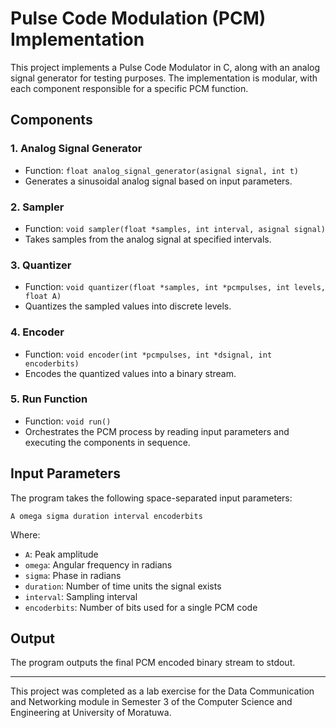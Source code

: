 # Pulse Code Modulation (PCM) Implementation

This project implements a Pulse Code Modulator in C, along with an analog signal generator for testing purposes. The implementation is modular, with each component responsible for a specific PCM function.

## Components

### 1. Analog Signal Generator
- Function: `float analog_signal_generator(asignal signal, int t)`
- Generates a sinusoidal analog signal based on input parameters.

### 2. Sampler
- Function: `void sampler(float *samples, int interval, asignal signal)`
- Takes samples from the analog signal at specified intervals.

### 3. Quantizer
- Function: `void quantizer(float *samples, int *pcmpulses, int levels, float A)`
- Quantizes the sampled values into discrete levels.

### 4. Encoder
- Function: `void encoder(int *pcmpulses, int *dsignal, int encoderbits)`
- Encodes the quantized values into a binary stream.

### 5. Run Function
- Function: `void run()`
- Orchestrates the PCM process by reading input parameters and executing the components in sequence.

## Input Parameters

The program takes the following space-separated input parameters:
```
A omega sigma duration interval encoderbits
```

Where:
- `A`: Peak amplitude
- `omega`: Angular frequency in radians
- `sigma`: Phase in radians
- `duration`: Number of time units the signal exists
- `interval`: Sampling interval
- `encoderbits`: Number of bits used for a single PCM code

## Output

The program outputs the final PCM encoded binary stream to stdout.

---

This project was completed as a lab exercise for the Data Communication and Networking module in Semester 3 of the Computer Science and Engineering at University of Moratuwa. 
